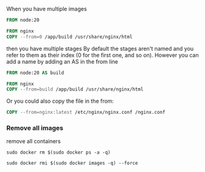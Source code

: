 When you have multiple images
```Dockerfile
FROM node:20

FROM nginx
COPY --from=0 /app/build /usr/share/nginx/html
```
then you have multiple stages
By default the stages aren't named and you refer to them as their index (0 for the first one, and so on).  However you can add a name by adding an AS in the from line
```Dockerfile
FROM node:20 AS build

FROM nginx
COPY --from=build /app/build /usr/share/nginx/html
```
Or you could also copy the file in the from:
```Dockerfile
COPY --from=nginx:latest /etc/nginx/nginx.conf /nginx.conf
```


### Remove all images
remove all containers
 ```
sudo docker rm $(sudo docker ps -a -q)
 ```
```
sudo docker rmi $(sudo docker images -q) --force
 ```
 